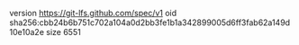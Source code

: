 version https://git-lfs.github.com/spec/v1
oid sha256:cbb24b6b751c702a104a0d2bb3fe1b1a342899005d6ff3fab62a149d10e10a2e
size 6551
